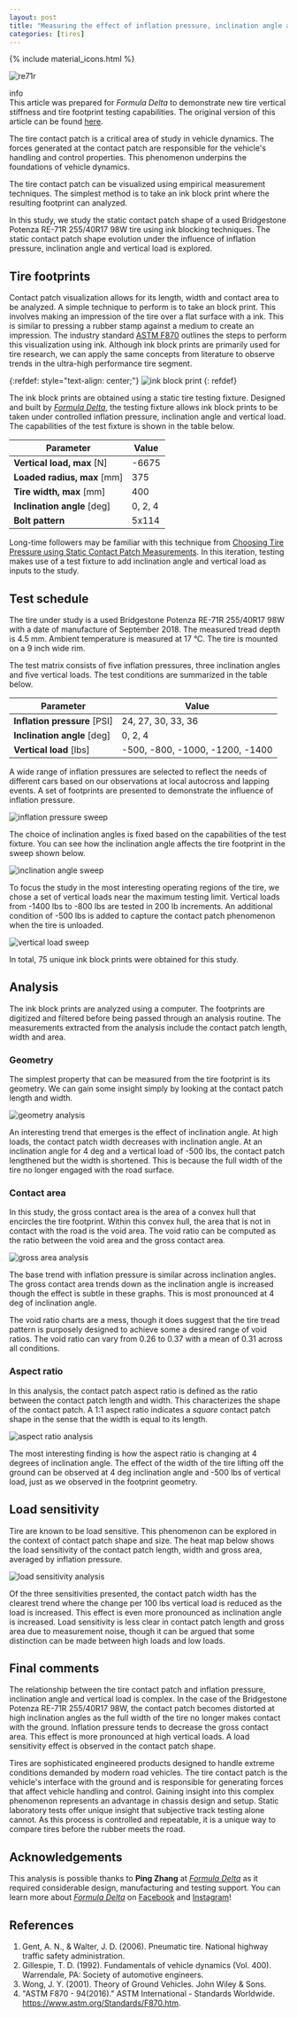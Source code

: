 ```yaml
---
layout: post
title: "Measuring the effect of inflation pressure, inclination angle and vertical load on static contact patch size of a 255/40R17 ultra-high performance 200TW tire - Bridgestone Potenza RE-71R"
categories: [tires]
---
```


{% include material_icons.html %}

![re71r](/assets/images/2021-09-25/bridgestone-potenza-re71r-rsx-cover.jpg)

<div class="info">
    <span class="material-icons" style="margin-right:0.25em">info</span>
    <div>
    This article was prepared for <i>Formula Delta</i> to demonstrate new tire
    vertical stiffness and tire footprint testing capabilities. The original
    version of this article can be found <a href="">here</a>.
    </div>
</div>

The tire contact patch is a critical area of study in vehicle dynamics. The
forces generated at the contact patch are responsible for the vehicle's
handling and control properties. This phenomenon underpins the foundations of
vehicle dynamics.

The tire contact patch can be visualized using empirical measurement
techniques. The simplest method is to take an ink block print where the
resulting footprint can analyzed.

In this study, we study the static contact patch shape of a used Bridgestone
Potenza RE-71R 255/40R17 98W tire using ink blocking techniques. The static
contact patch shape evolution under the influence of inflation pressure,
inclination angle and vertical load is explored.

## Tire footprints

Contact patch visualization allows for its length, width and contact area to be
analyzed. A simple technique to perform is to take an block print. This
involves making an impression of the tire over a flat surface with a ink. This
is similar to pressing a rubber stamp against a medium to create an impression.
The industry standard [ASTM F870][1] outlines the steps to perform this
visualization using ink. Although ink block prints are primarily used for tire
research, we can apply the same concepts from literature to observe trends in
the ultra-high performance tire segment.

{:refdef: style="text-align: center;"}
![ink block print](/assets/images/2021-09-25/bridgstone-re71r-255-40-R17-ink-block-print.png)
{: refdef}

The ink block prints are obtained using a static tire testing fixture. Designed
and built by [_Formula Delta_][2], the testing fixture allows ink block prints
to be taken under controlled inflation pressure, inclination angle and vertical
load. The capabilities of the test fixture is shown in the table below.

| Parameter                   | Value   |
| --------------------------- | ------- |
| **Vertical load, max** [N]  | -6675   |
| **Loaded radius, max** [mm] | 375     |
| **Tire width, max** [mm]    | 400     |
| **Inclination angle** [deg] | 0, 2, 4 |
| **Bolt pattern**            | 5x114   |

Long-time followers may be familiar with this technique from [Choosing Tire
Pressure using Static Contact Patch Measurements][3]. In this iteration,
testing makes use of a test fixture to add inclination angle and vertical load
as inputs to the study.

## Test schedule

The tire under study is a used Bridgestone Potenza RE-71R 255/40R17 98W with a
date of manufacture of September 2018. The measured tread depth is 4.5 mm.
Ambient temperature is measured at 17 °C. The tire is mounted on a 9 inch wide
rim.

The test matrix consists of five inflation pressures, three inclination angles
and five vertical loads. The test conditions are summarized in the table below.

| Parameter                    | Value                           |
| ---------------------------- | ------------------------------- |
| **Inflation pressure** [PSI] | 24, 27, 30, 33, 36              |
| **Inclination angle** [deg]  | 0, 2, 4                         |
| **Vertical load** [lbs]      | -500, -800, -1000, -1200, -1400 |

A wide range of inflation pressures are selected to reflect the needs of
different cars based on our observations at local autocross and lapping events.
A set of footprints are presented to demonstrate the influence of inflation
pressure.

![inflation pressure sweep](/assets/images/2021-09-25/bridgstone-re71r-255-40-R17-pressure-sweep.png)

The choice of inclination angles is fixed based on the capabilities of the test
fixture. You can see how the inclination angle affects the tire footprint in
the sweep shown below.

![inclination angle sweep](/assets/images/2021-09-25/bridgstone-re71r-255-40-R17-inclination-angle-sweep.png)

To focus the study in the most interesting operating regions of the tire, we
chose a set of vertical loads near the maximum testing limit. Vertical loads
from -1400 lbs to -800 lbs are tested in 200 lb increments. An additional
condition of -500 lbs is added to capture the contact patch phenomenon when the
tire is unloaded.

![vertical load sweep](/assets/images/2021-09-25/bridgstone-re71r-255-40-R17-vertical-load-sweep.png)

In total, 75 unique ink block prints were obtained for this study.

## Analysis

The ink block prints are analyzed using a computer. The footprints are
digitized and filtered before being passed through an analysis routine. The
measurements extracted from the analysis include the contact patch length,
width and area.

### Geometry

The simplest property that can be measured from the tire footprint is its
geometry. We can gain some insight simply by looking at the contact patch
length and width.

![geometry analysis](/assets/images/2021-09-25/bridgstone-re71r-255-40-R17-geometry-analysis.png)

An interesting trend that emerges is the effect of inclination angle. At high
loads, the contact patch width decreases with inclination angle. At an
inclination angle for 4 deg and a vertical load of -500 lbs, the contact patch
lengthened but the width is shortened. This is because the full width of the
tire no longer engaged with the road surface.

### Contact area

In this study, the gross contact area is the area of a convex hull that
encircles the tire footprint. Within this convex hull, the area that is not in
contact with the road is the void area. The void ratio can be computed as the
ratio between the void area and the gross contact area.

![gross area analysis](/assets/images/2021-09-25/bridgstone-re71r-255-40-R17-gross-area-analysis.png)

The base trend with inflation pressure is similar across inclination angles.
The gross contact area trends down as the inclination angle is increased though
the effect is subtle in these graphs. This is most pronounced at 4 deg of
inclination angle.

The void ratio charts are a mess, though it does suggest that the tire tread
pattern is purposely designed to achieve some a desired range of void ratios.
The void ratio can vary from 0.26 to 0.37 with a mean of 0.31 across all
conditions.

### Aspect ratio

In this analysis, the contact patch aspect ratio is defined as the ratio
between the contact patch length and width. This characterizes the shape of the
contact patch. A 1:1 aspect ratio indicates a _square_ contact patch shape in
the sense that the width is equal to its length.

![aspect ratio analysis](/assets/images/2021-09-25/bridgstone-re71r-255-40-R17-aspect-ratio-analysis.png)

The most interesting finding is how the aspect ratio is changing at 4 degrees
of inclination angle. The effect of the width of the tire lifting off the
ground can be observed at 4 deg inclination angle and -500 lbs of vertical
load, just as we observed in the footprint geometry.

## Load sensitivity

Tire are known to be load sensitive. This phenomenon can be explored in the
context of contact patch shape and size. The heat map below shows the load
sensitivity of the contact patch length, width and gross area, averaged by
inflation pressure.

![load sensitivity analysis](/assets/images/2021-09-25/bridgstone-re71r-255-40-R17-load-sensitivity-analysis.png)

Of the three sensitivities presented, the contact patch width has the clearest
trend where the change per 100 lbs vertical load is reduced as the load is
increased. This effect is even more pronounced as inclination angle is
increased. Load sensitivity is less clear in contact patch length and gross
area due to measurement noise, though it can be argued that some distinction
can be made between high loads and low loads.

## Final comments

The relationship between the tire contact patch and inflation pressure,
inclination angle and vertical load is complex. In the case of the Bridgestone
Potenza RE-71R 255/40R17 98W, the contact patch becomes distorted at high
inclination angles as the full width of the tire no longer makes contact with
the ground. Inflation pressure tends to decrease the gross contact area. This
effect is more pronounced at high vertical loads. A load sensitivity effect is
observed in the contact patch shape.

Tires are sophisticated engineered products designed to handle extreme
conditions demanded by modern road vehicles. The tire contact patch is the
vehicle's interface with the ground and is responsible for generating forces
that affect vehicle handling and control. Gaining insight into this complex
phenomenon represents an advantage in chassis design and setup. Static
laboratory tests offer unique insight that subjective track testing alone
cannot. As this process is controlled and repeatable, it is a unique way to
compare tires before the rubber meets the road.

## Acknowledgements

This analysis is possible thanks to **Ping Zhang** at [_Formula Delta_][2] as
it required considerable design, manufacturing and testing support. You can
learn more about [_Formula Delta_][2] on [Facebook][4] and [Instagram][5]!

## References

1. Gent, A. N., & Walter, J. D. (2006). Pneumatic tire. National highway traffic safety administration.
1. Gillespie, T. D. (1992). Fundamentals of vehicle dynamics (Vol. 400). Warrendale, PA: Society of automotive engineers.
1. Wong, J. Y. (2001). Theory of Ground Vehicles. John Wiley & Sons.
1. "ASTM F870 - 94(2016)." ASTM International - Standards Worldwide. https://www.astm.org/Standards/F870.htm.

[1]: https://www.astm.org/Standards/F870.htm
[2]: https://formuladelta.ca/
[3]: /jekyll/update/2019/08/01/re71r-influence-of-pressure-on-tire-footprint.html
[4]: https://www.facebook.com/FormulaDeltaConsult
[5]: https://www.instagram.com/formula.delta/
